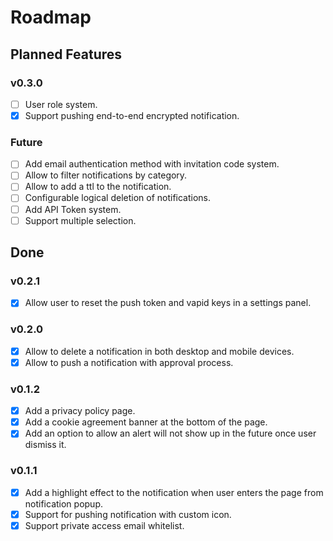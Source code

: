 # Roadmap

## Planned Features

### v0.3.0

- [ ] User role system.
- [x] Support pushing end-to-end encrypted notification.

### Future

- [ ] Add email authentication method with invitation code system.
- [ ] Allow to filter notifications by category.
- [ ] Allow to add a ttl to the notification.
- [ ] Configurable logical deletion of notifications.
- [ ] Add API Token system.
- [ ] Support multiple selection.

## Done

### v0.2.1

- [x] Allow user to reset the push token and vapid keys in a settings panel.

### v0.2.0

- [x] Allow to delete a notification in both desktop and mobile devices.
- [x] Allow to push a notification with approval process.

### v0.1.2

- [x] Add a privacy policy page.
- [x] Add a cookie agreement banner at the bottom of the page.
- [x] Add an option to allow an alert will not show up in the future once user dismiss it.

### v0.1.1

- [x] Add a highlight effect to the notification when user enters the page from notification popup.
- [x] Support for pushing notification with custom icon.
- [x] Support private access email whitelist.
